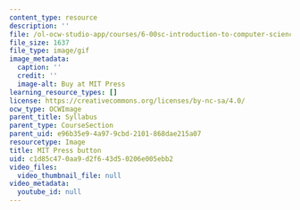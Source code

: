 ```yaml
---
content_type: resource
description: ''
file: /ol-ocw-studio-app/courses/6-00sc-introduction-to-computer-science-and-programming-spring-2011/c1d85c470aa9d2f643d50206e005ebb2_mp_logo.gif
file_size: 1637
file_type: image/gif
image_metadata:
  caption: ''
  credit: ''
  image-alt: Buy at MIT Press
learning_resource_types: []
license: https://creativecommons.org/licenses/by-nc-sa/4.0/
ocw_type: OCWImage
parent_title: Syllabus
parent_type: CourseSection
parent_uid: e96b35e9-4a97-9cbd-2101-868dae215a07
resourcetype: Image
title: MIT Press button
uid: c1d85c47-0aa9-d2f6-43d5-0206e005ebb2
video_files:
  video_thumbnail_file: null
video_metadata:
  youtube_id: null
---
```

